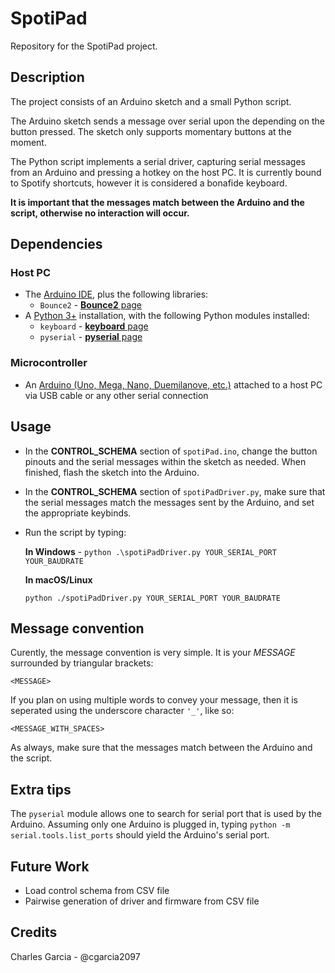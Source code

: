 # SpotiPad

Repository for the SpotiPad project.

## Description

The project consists of an Arduino sketch and a small Python script. 

The Arduino sketch sends a message over serial upon the depending on the button pressed. The sketch only supports momentary buttons at the moment.

The Python script implements a serial driver, capturing serial messages from an Arduino and pressing a hotkey on the host PC. It is currently bound to Spotify shortcuts, however it is considered a bonafide keyboard.

**It is important that the messages match between the Arduino and the script, otherwise no interaction will occur.**

## Dependencies

### Host PC
- The [Arduino IDE](https://www.arduino.cc/en/main/software), plus the following libraries:
  - `Bounce2` - [**Bounce2** page](https://github.com/thomasfredericks/Bounce2)
- A [Python 3+](https://www.python.org/downloads/) installation, with the following Python modules installed:
  - `keyboard` - [**keyboard** page](https://pypi.org/project/keyboard/)
  - `pyserial` - [**pyserial** page](https://pypi.org/project/pyserial/)

### Microcontroller
- An [Arduino (Uno, Mega, Nano, Duemilanove, etc.)](https://www.arduino.cc/en/Main/Products) attached to a host PC via USB cable or any other serial connection

## Usage

- In the **CONTROL_SCHEMA** section of `spotiPad.ino`, change the button pinouts and the serial messages within the sketch as needed. When finished, flash the sketch into the Arduino.
- In the **CONTROL_SCHEMA** section of `spotiPadDriver.py`, make sure that the serial messages match the messages sent by the Arduino, and set the appropriate keybinds.
- Run the script by typing:
  
  **In Windows** - 
    ```python .\spotiPadDriver.py YOUR_SERIAL_PORT YOUR_BAUDRATE```

  **In macOS/Linux**

    ```python ./spotiPadDriver.py YOUR_SERIAL_PORT YOUR_BAUDRATE```

## Message convention

Curently, the message convention is very simple. It is your *MESSAGE* surrounded by triangular brackets:

`<MESSAGE>`

If you plan on using multiple words to convey your message, then it is seperated using the underscore character `'_'`, like so:

`<MESSAGE_WITH_SPACES>`

As always, make sure that the messages match between the Arduino and the script.

## Extra tips

The `pyserial` module allows one to search for serial port that is used by the Arduino. Assuming only one Arduino is plugged in, typing `python -m serial.tools.list_ports` should yield the Arduino's serial port.

## Future Work
- Load control schema from CSV file
- Pairwise generation of driver and firmware from CSV file

## Credits
Charles Garcia - @cgarcia2097
